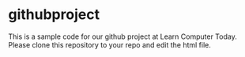 # githubproject
This is a sample code for our github project at Learn Computer Today.
Please clone this repository to your repo and edit the html file.
